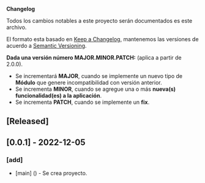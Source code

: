 **Changelog**

Todos los cambios notables a este proyecto serán documentados es este archivo.

El formato esta basado en [Keep a Changelog](https://keepachangelog.com/en/1.0.0/), mantenemos las versiones de acuerdo
a [Semantic Versioning](https://semver.org/spec/v2.0.0.html).

**Dada una versión número MAJOR.MINOR.PATCH:** (aplica a partir de 2.0.0).

* Se incrementará **MAJOR**, cuando se implemente un nuevo tipo de **Módulo** que genere incompatibilidad con versión anterior.
* Se incrementa **MINOR**, cuando se agregue una o más **nueva(s) funcionalidad(es) a la aplicación**.
* Se incrementa **PATCH**, cuando se implemente un **fix**.



## [Released]

## [0.0.1] - 2022-12-05
### [add]
* [main] () - Se crea proyecto.

